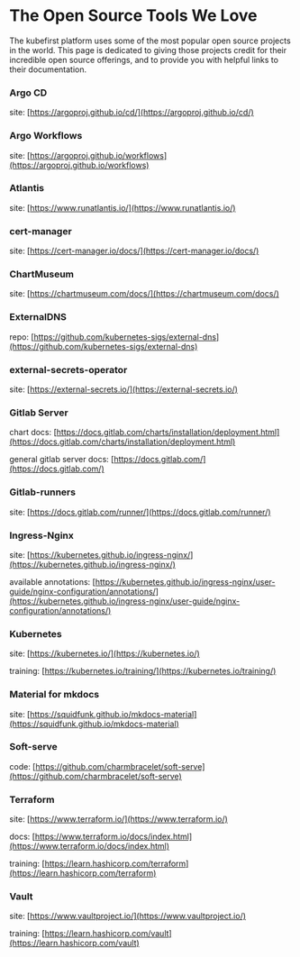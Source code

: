 # The Open Source Tools We Love
The kubefirst platform uses some of the most popular open source projects in the world. This page is dedicated to giving those projects credit for their incredible open source offerings, and to provide you with helpful links to their documentation.

### Argo CD
site: [https://argoproj.github.io/cd/](https://argoproj.github.io/cd/)

### Argo Workflows
site: [https://argoproj.github.io/workflows](https://argoproj.github.io/workflows)

### Atlantis
site: [https://www.runatlantis.io/](https://www.runatlantis.io/)

### cert-manager
site: [https://cert-manager.io/docs/](https://cert-manager.io/docs/)

### ChartMuseum
site: [https://chartmuseum.com/docs/](https://chartmuseum.com/docs/)

### ExternalDNS
repo: [https://github.com/kubernetes-sigs/external-dns](https://github.com/kubernetes-sigs/external-dns)

### external-secrets-operator
site: [https://external-secrets.io/](https://external-secrets.io/)

### Gitlab Server
chart docs: [https://docs.gitlab.com/charts/installation/deployment.html](https://docs.gitlab.com/charts/installation/deployment.html)

general gitlab server docs: [https://docs.gitlab.com/](https://docs.gitlab.com/)

### Gitlab-runners
site: [https://docs.gitlab.com/runner/](https://docs.gitlab.com/runner/)

### Ingress-Nginx
site: [https://kubernetes.github.io/ingress-nginx/](https://kubernetes.github.io/ingress-nginx/)

available annotations: [https://kubernetes.github.io/ingress-nginx/user-guide/nginx-configuration/annotations/](https://kubernetes.github.io/ingress-nginx/user-guide/nginx-configuration/annotations/)

### Kubernetes
site: [https://kubernetes.io/](https://kubernetes.io/)

training: [https://kubernetes.io/training/](https://kubernetes.io/training/)

### Material for mkdocs
site: [https://squidfunk.github.io/mkdocs-material](https://squidfunk.github.io/mkdocs-material)

### Soft-serve
code: [https://github.com/charmbracelet/soft-serve](https://github.com/charmbracelet/soft-serve)

### Terraform
site: [https://www.terraform.io/](https://www.terraform.io/)

docs: [https://www.terraform.io/docs/index.html](https://www.terraform.io/docs/index.html)

training: [https://learn.hashicorp.com/terraform](https://learn.hashicorp.com/terraform)

### Vault
site: [https://www.vaultproject.io/](https://www.vaultproject.io/)

training: [https://learn.hashicorp.com/vault](https://learn.hashicorp.com/vault)
